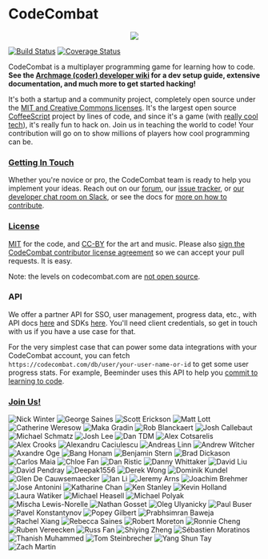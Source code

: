 # CodeCombat

<div style="text-align:center">
  <a href="http://codecombat.com/">
    <img src ="https://files.codecombat.com/wiki-images/readme_00.png" />
  </a>
</div>

[![Build Status](https://github.com/codecombat/codecombat/actions/workflows/node.js.yml/badge.svg)](https://github.com/codecombat/codecombat/actions)
[![Coverage Status](https://coveralls.io/repos/github/codecombat/codecombat/badge.svg)](https://coveralls.io/github/codecombat/codecombat)

CodeCombat is a multiplayer programming game for learning how to code.
**See the [Archmage (coder) developer wiki](../../wiki/Archmage-Home) for a dev
setup guide, extensive documentation, and much more to get started hacking!**

It's both a startup and a community project, completely open source under the
[MIT and Creative Commons licenses](http://codecombat.com/legal). It's the
largest open source [CoffeeScript](http://coffeescript.org/) project by lines of
code, and since it's a game (with [really cool tech](../../wiki/Third-party-software-and-services)),
it's really fun to hack on. Join us in teaching the world to code! Your
contribution will go on to show millions of players how cool programming can be.

### [Getting In Touch](../../wiki/Developer-organization)

Whether you're novice or pro, the CodeCombat team is ready to help you implement
your ideas. Reach out on our [forum](http://discourse.codecombat.com), our
[issue tracker](../../issues), or
[our developer chat room on Slack](https://communityinviter.com/apps/codecombat/join-community), or
see the docs for [more on how to contribute](../../wiki/Developer-organization).

### [License](LICENSE)

[MIT](LICENSE) for the code, and [CC-BY](http://codecombat.com/legal) for the
art and music. Please also
[sign the CodeCombat contributor license agreement](http://codecombat.com/cla)
so we can accept your pull requests. It is easy.

Note: the levels on codecombat.com are [not open source](LICENSE-LEVELS.md).

### API

We offer a partner API for SSO, user management, progress data, etc., with API docs [here](https://api-docs.codecombat.com/) and SDKs [here](https://github.com/codecombat/codecombat-api). You'll need client credentials, so get in touch with us if you have a use case for that.

For the very simplest case that can power some data integrations with your CodeCombat account, you can fetch `https://codecombat.com/db/user/your-user-name-or-id` to get some user progress stats. For example, Beeminder uses this API to help you [commit to learning to code](https://www.beeminder.com/codecombat).

### [Join Us!](https://blog.codecombat.com/why-you-should-open-source-your-startup)

![Nick Winter](https://files.codecombat.com/wiki-images/avatars/Nick%20Winter/nick-avatar.png "Nick Winter")
![George Saines](https://files.codecombat.com/wiki-images/avatars/George%20Saines/george_small.png "George Saines")
![Scott Erickson](https://files.codecombat.com/wiki-images/avatars/Scott%20Erickson/scott-avatar.png "Scott Erickson")
![Matt Lott](https://files.codecombat.com/wiki-images/avatars/Matt%20Lott/matt-avatar.png "Matt Lott")
![Catherine Weresow](https://files.codecombat.com/wiki-images/avatars/Cat+Weresow/cat_sync.png "Catherine Weresow")
![Maka Gradin](https://files.codecombat.com/wiki-images/avatars/Maka%20Gradin/maka_gradin_100.png "Maka Gradin")
![Rob Blanckaert](https://files.codecombat.com/wiki-images/avatars/Rob%20Blanckaert/rob_blanckaert_100.png "Rob Blanckaert")
![Josh Callebaut](https://files.codecombat.com/wiki-images/avatars/Josh%20Callebaut/josh_callebaut_100.png "Josh Callebaut")
![Michael Schmatz](https://files.codecombat.com/wiki-images/avatars/Michael%20Schmatz/michael_small.png "Michael Schmatz")
![Josh Lee](https://files.codecombat.com/wiki-images/avatars/Josh%20Lee/josh_small.png "Josh Lee")
![Dan TDM](https://files.codecombat.com/wiki-images/avatars/Dan_TDM/dan_tdm_100.png "Dan TDM")
![Alex Cotsarelis](https://files.codecombat.com/wiki-images/avatars/Alex%20Cotsarelis/alex_100.png "Alex Cotsarelis")
![Alex Crooks](https://files.codecombat.com/wiki-images/avatars/Alex%20Crooks/alex_100.png "Alex Crooks")
![Alexandru Caciulescu](https://files.codecombat.com/wiki-images/avatars/Alexandru%20Caciulescu/alexandru_100.png "Alexandru Caciulescu")
![Andreas Linn](https://files.codecombat.com/wiki-images/avatars/Andreas%20Linn/andreas_100.png "Andreas Linn")
![Andrew Witcher](https://files.codecombat.com/wiki-images/avatars/Andrew%20Witcher/andrew_100.png "Andrew Witcher")
![Axandre Oge](https://files.codecombat.com/wiki-images/avatars/Axandre%20Oge/axandre_100.png "Axandre Oge")
![Bang Honam](https://files.codecombat.com/wiki-images/avatars/Bang%20Honam/bang_100.png "Bang Honam")
![Benjamin Stern](https://files.codecombat.com/wiki-images/avatars/Benjamin%20Stern/benjamin_100.png "Benjamin Stern")
![Brad Dickason](https://files.codecombat.com/wiki-images/avatars/Brad%20Dickason/brad_100.png "Brad Dickason")
![Carlos Maia](https://files.codecombat.com/wiki-images/avatars/Carlos%20Maia/carlos_maia_100.png "Carlos Maia")
![Chloe Fan](https://files.codecombat.com/wiki-images/avatars/Chloe%20Fan/chloe_100.png "Chloe Fan")
![Dan Ristic](https://files.codecombat.com/wiki-images/avatars/Dan%20Ristic/dan_100.png "Dan Ristic")
![Danny Whittaker](https://files.codecombat.com/wiki-images/avatars/Danny%20Whittaker/danny_100.png "Danny Whittaker")
![David Liu](https://files.codecombat.com/wiki-images/avatars/David%20Liu/david_liu_100.png "David Liu")
![David Pendray](https://files.codecombat.com/wiki-images/avatars/David%20Pendray/david_100.png "David Pendray")
![Deepak1556](https://files.codecombat.com/wiki-images/avatars/Deepak1556/deepak_100.png "Deepak1556")
![Derek Wong](https://files.codecombat.com/wiki-images/avatars/Derek%20Wong/derek_100.png "Derek Wong")
![Dominik Kundel](https://files.codecombat.com/wiki-images/avatars/Dominik%20Kundel/dominik_k_100.png "Dominik Kundel")
![Glen De Cauwsemaecker](https://files.codecombat.com/wiki-images/avatars/Glen%20de%20Cauwsemaecker/glen_100.png "Glen De Cauwsemaecker")
![Ian Li](https://files.codecombat.com/wiki-images/avatars/Ian%20Li/ian_100.png "Ian Li")
![Jeremy Arns](https://files.codecombat.com/wiki-images/avatars/Jeremy%20Arns/jeremy_100.png "Jeremy Arns")
![Joachim Brehmer](https://files.codecombat.com/wiki-images/avatars/Joachim%20Brehmer/joachim_100.png "Joachim Brehmer")
![Jose Antonini](https://files.codecombat.com/wiki-images/avatars/Jose%20Antonini/jose_antonini_100.png "Jose Antonini")
![Katharine Chan](https://files.codecombat.com/wiki-images/avatars/Katharine%20Chan/katharine_100.png "Katharine Chan")
![Ken Stanley](https://files.codecombat.com/wiki-images/avatars/Ken%20Stanley/ken_100.png "Ken Stanley")
![Kevin Holland](https://files.codecombat.com/wiki-images/avatars/Kevin%20Holland/kevin_100.png "Kevin Holland")
![Laura Watiker](https://files.codecombat.com/wiki-images/avatars/Laura%20Watiker/laura_100.png "Laura Watiker")
![Michael Heasell](https://files.codecombat.com/wiki-images/avatars/Michael%20Heasell/michael_100.png "Michael Heasell")
![Michael Polyak](https://files.codecombat.com/wiki-images/avatars/Michael%20Polyak/michael_100.png "Michael Polyak")
![Mischa Lewis-Norelle](https://files.codecombat.com/wiki-images/avatars/Mischa%20Lewis-Norelle/mischa_100.png "Mischa Lewis-Norelle")
![Nathan Gosset](https://files.codecombat.com/wiki-images/avatars/Nathan%20Gosset/nathan_100.png "Nathan Gosset")
![Oleg Ulyanicky](https://files.codecombat.com/wiki-images/avatars/Oleg%20Ulyanickiy/oleg_100.png "Oleg Ulyanicky")
![Paul Buser](https://files.codecombat.com/wiki-images/avatars/Paul%20Buser/paul_100.png "Paul Buser")
![Pavel Konstantynov](https://files.codecombat.com/wiki-images/avatars/Pavel%20Konstantinov/pavel_100.png "Pavel Konstantynov")
![Popey Gilbert](https://files.codecombat.com/wiki-images/avatars/Popey%20Gilbert/popey_100.png "Popey Gilbert")
![Prabhsimran Baweja](https://files.codecombat.com/wiki-images/avatars/Prabhsimran%20Baweja/prabhsimran_100.png "Prabhsimran Baweja")
![Rachel Xiang](https://files.codecombat.com/wiki-images/avatars/Rachel%20Xiang/rachel_100.png "Rachel Xiang")
![Rebecca Saines](https://files.codecombat.com/wiki-images/avatars/Rebecca%20Saines/rebecca_100.png "Rebecca Saines")
![Robert Moreton](https://files.codecombat.com/wiki-images/avatars/Robert%20Moreton/robert_100.png "Robert Moreton")
![Ronnie Cheng](https://files.codecombat.com/wiki-images/avatars/Ronnie%20Cheng/ronnie_100.png "Ronnie Cheng")
![Ruben Vereecken](https://files.codecombat.com/wiki-images/avatars/Ruben%20Vereecken/ruben_100.png "Ruben Vereecken")
![Russ Fan](https://files.codecombat.com/wiki-images/avatars/Russ%20Fan/russ_100.png "Russ Fan")
![Shiying Zheng](https://files.codecombat.com/wiki-images/avatars/Shying%20Zheng/shiyeng_100.png "Shiying Zheng")
![Sébastien Moratinos](https://files.codecombat.com/wiki-images/avatars/Tom%20Steinbrecher/tom_100.png "Sébastien Moratinos")
![Thanish Muhammed](https://files.codecombat.com/wiki-images/avatars/Thanish%20Muhammed/thanish_100.png "Thanish Muhammed")
![Tom Steinbrecher](https://files.codecombat.com/wiki-images/avatars/Tom%20Steinbrecher/tom_100.png "Tom Steinbrecher")
![Yang Shun Tay](https://files.codecombat.com/wiki-images/avatars/Yang%20Shun%20Tay/yang_shun_tay_100.png "Yang Shun Tay")
![Zach Martin](https://files.codecombat.com/wiki-images/avatars/Zach%20Martin/zack_100.png "Zach Martin")
